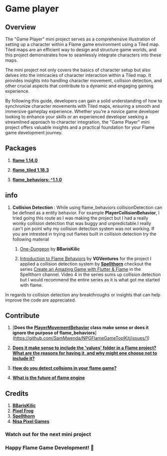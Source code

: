 # Game player

## Overview

The "Game Player" mini project serves as a comprehensive illustration of setting up a character within a Flame game environment using a Tiled map. Tiled maps are an efficient way to design and structure game worlds, and this project demonstrates how to seamlessly integrate characters into these maps.

The mini project not only covers the basics of character setup but also delves into the intricacies of character interaction within a Tiled map. It provides insights into handling character movement, collision detection, and other crucial aspects that contribute to a dynamic and engaging gaming experience.

By following this guide, developers can gain a solid understanding of how to synchronize character movements with Tiled maps, ensuring a smooth and immersive gameplay experience. Whether you're a novice game developer looking to enhance your skills or an experienced developer seeking a streamlined approach to character integration, the "Game Player" mini project offers valuable insights and a practical foundation for your Flame game development journey.

## Packages

1. [**flame 1.14.0**](https://pub.dev/packages/flame)

2. [**flame_tiled 1.18.3**](https://pub.dev/packages/flame_tiled)

3. [**flame_behaviors: ^1.1.0**](https://pub.dev/packages/flame_behaviors)

## info

1. **Collision Detection** : While using flame_behaviors collisionDetection can be defined as a entity behavior. For example **PlayerCollisionBehavior**, I tried going this route as I was making the project but I had a really wonky collision detection that was buggy and unpredictable.I really can't pin point why my collision detection system was not working. If you are intrested in trying out flames built in collision detection try the following material

    1. [One-Dungeon](https://github.com/BBarisKilic/One-Dungeon/tree/master) by **BBarisKilic**

    2. [Introduction to Flame Behaviors](https://verygood.ventures/blog/build-games-with-flame-behaviors) by **VGVentures**
for the project I applied a collision detection system by [**Spellthorn**](https://www.youtube.com/@Spellthorn) checkout the series [Create an Amazing Game with Flutter & Flame](https://www.youtube.com/playlist?list=PLRRATgFqhVCh8qD7xmaSbwG1vfaCddvCM) in the Spellthorn channel. Video 4 in the series sums up collision detection but I would recommend the entire series as it is what got me started with flame.

In regards to collision detection any breakthroughs or insights that can help improve the code  are appreciated.

## Contribute

1. [**Does the [PlayerMovementBehavior](https://github.com/SamMwenda/NPGFlameGameToolKit/blob/main/game_player/lib/entities/player/behaviors/player_movement_behavior.dart) class make sense or does it ignore the purpose of flame_behaviors**](<https://github.com/SamMwenda/NPGFlameGameToolKit/issues/1>)

2. [**Does it make sense to include the 'values' folder in a Flame project? What are the reasons for having it, and why might one choose not to include it?**](https://github.com/SamMwenda/NPGFlameGameToolKit/issues/2)

3. [**How do you detect collsions in your flame game?**](https://github.com/SamMwenda/NPGFlameGameToolKit/issues/3)

4. [**What is the future of flame engine**](https://github.com/SamMwenda/NPGFlameGameToolKit/issues/4)

## Credits

1. [**BBarisKilic**](https://github.com/BBarisKilic)
2. [**Pixel Frog**](https://pixelfrog-assets.itch.io/)
3. [**Spellthorn**](https://www.youtube.com/@Spellthorn)
4. [**Nisa Pixel Games**](https://twitter.com/nisapixelgames)

### Watch out for the next mini project

### Happy Flame Game Development! 🚀

